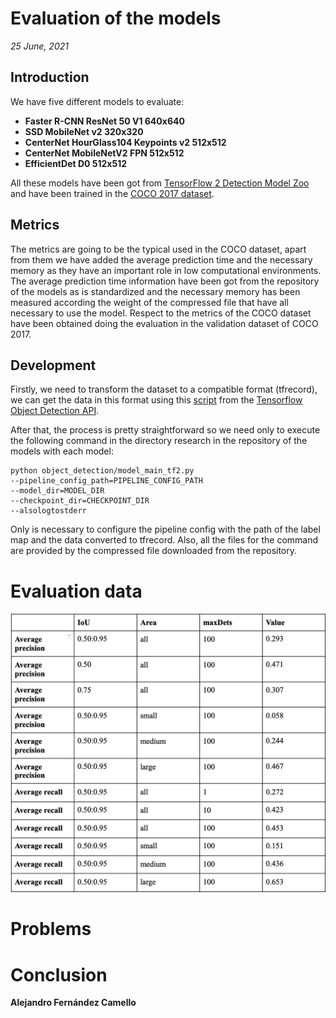 # Evaluation of the models

_25 June, 2021_

## Introduction

We have five different models to evaluate:

- **Faster R-CNN ResNet 50 V1 640x640**
- **SSD MobileNet v2 320x320**
- **CenterNet HourGlass104 Keypoints v2 512x512**
- **CenterNet MobileNetV2 FPN 512x512**
- **EfficientDet D0 512x512**

All these models have been got from [TensorFlow 2 Detection Model Zoo](https://github.com/tensorflow/models/blob/master/research/object_detection/g3doc/tf2_detection_zoo.md) and have been trained in the [COCO 2017 dataset](https://cocodataset.org/#home).

## Metrics

The metrics are going to be the typical used in the COCO dataset, apart from them we have added the average prediction time and the necessary memory as they have an important role in low computational environments. The average prediction time information have been got from the repository of the models as is standardized and the necessary memory has been measured according the weight of the compressed file that have all necessary to use the model. Respect to the metrics of the COCO dataset have been obtained doing the evaluation in the validation dataset of COCO 2017.

## Development

Firstly, we need to transform the dataset to a compatible format (tfrecord), we can get the data in this format using this [script](https://github.com/tensorflow/models/blob/f98f000a6e76f7889953097769745ff28289d0d0/research/object_detection/dataset_tools/create_coco_tf_record.py) from the [Tensorflow Object Detection API](https://github.com/tensorflow/models/tree/f98f000a6e76f7889953097769745ff28289d0d0/research/object_detection).

After that, the process is pretty straightforward so we need only to execute the following command in the directory research in the repository of the models with each model:

    python object_detection/model_main_tf2.py 
    --pipeline_config_path=PIPELINE_CONFIG_PATH 
    --model_dir=MODEL_DIR
    --checkpoint_dir=CHECKPOINT_DIR 
    --alsologtostderr
  
  Only is necessary to configure the pipeline config with the path of the label map and the data converted to tfrecord. Also, all the files for the command are provided by the compressed file downloaded from the repository.

# Evaluation data

![CenterNet](images/Faster_R-CNN.png "Faster R-CNN ResNet 50 V1 640x640")

# Problems

# Conclusion


__Alejandro Fernández Camello__
